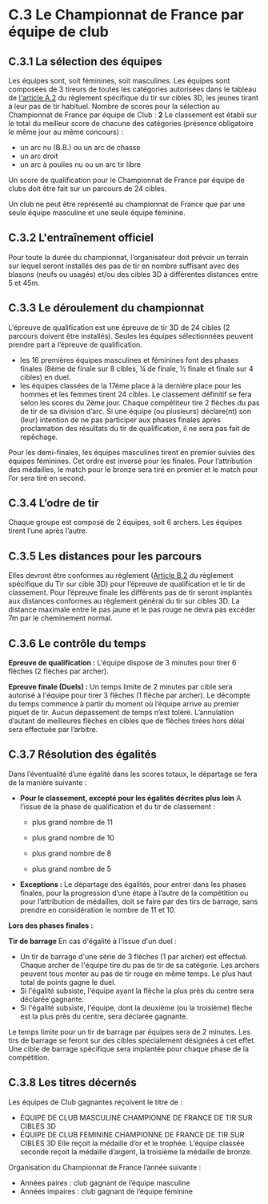 # C.3 Le Championnat de France par équipe de club

## C.3.1 La sélection des équipes

Les équipes sont, soit féminines, soit masculines. Les équipes sont composées de 3 tireurs de toutes
les catégories autorisées dans le tableau de [l'article A.2](/reglements/II/6/A/2/) du règlement spécifique du tir sur cibles 3D,
les jeunes tirant à leur pas de tir habituel.
Nombre de scores pour la sélection au Championnat de France par équipe de Club : **2**
Le classement est établi sur le total du meilleur score de chacune des catégories (présence obligatoire
le même jour au même concours) :

- un arc nu (B.B.) ou un arc de chasse
- un arc droit
- un arc à poulies nu ou un arc tir libre

Un score de qualification pour le Championnat de France par équipe de clubs doit être fait sur un
parcours de 24 cibles.

Un club ne peut être représenté au championnat de France que par une seule équipe masculine et une
seule équipe féminine.

## C.3.2 L'entraînement officiel

Pour toute la durée du championnat, l’organisateur doit prévoir un terrain sur lequel seront installés des
pas de tir en nombre suffisant avec des blasons (neufs ou usagés) et/ou des cibles 3D à différentes
distances entre 5 et 45m.

## C.3.3 Le déroulement du championnat

L’épreuve de qualification est une épreuve de tir 3D de 24 cibles (2 parcours doivent être installés).
Seules les équipes sélectionnées peuvent prendre part à l’épreuve de qualification.

- les 16 premières équipes masculines et féminines font des phases finales (8ème de finale sur 8 cibles,
  ¼ de finale, ½ finale et finale sur 4 cibles) en duel.
- les équipes classées de la 17ème place à la dernière place pour les hommes et les femmes tirent
  24 cibles. Le classement définitif se fera selon les scores du 2ème jour.
  Chaque compétiteur tire 2 flèches du pas de tir de sa division d’arc. Si une équipe (ou plusieurs)
  déclare(nt) son (leur) intention de ne pas participer aux phases finales après proclamation des résultats
  du tir de qualification, il ne sera pas fait de repêchage.

Pour les demi-finales, les équipes masculines tirent en premier suivies des équipes féminines. Cet ordre
est inversé pour les finales. Pour l’attribution des médailles, le match pour le bronze sera tiré en premier
et le match pour l’or sera tiré en second.

## C.3.4 L’odre de tir

Chaque groupe est composé de 2 équipes, soit 6 archers. Les équipes tirent l’une après l’autre.

## C.3.5 Les distances pour les parcours

Elles devront être conformes au règlement ([Article B.2](/reglements/II/6/B/4/)  du règlement spécifique du Tir sur cible 3D)
pour l’épreuve de qualification et le tir de classement.
Pour l’épreuve finale les différents pas de tir seront implantés aux distances conformes au règlement
général du tir sur cibles 3D. La distance maximale entre le pas jaune et le pas rouge ne devra pas
excéder 7m par le cheminement normal.

## C.3.6 Le contrôle du temps

**Epreuve de qualification :**
L'équipe dispose de 3 minutes pour tirer 6 flèches (2 flèches par archer).

**Epreuve finale (Duels) :**
Un temps limite de 2 minutes par cible sera autorisé à l'équipe pour tirer 3 flèches (1 flèche par archer).
Le décompte du temps commence à partir du moment où l’équipe arrive au premier piquet de tir. Aucun
dépassement de temps n’est toléré. L’annulation d’autant de meilleures flèches en cibles que de flèches
tirées hors délai sera effectuée par l’arbitre.

## C.3.7 Résolution des égalités

Dans l’éventualité d’une égalité dans les scores totaux, le départage se fera de la manière suivante :

- **Pour le classement, excepté pour les égalités décrites plus loin**
  A l’issue de la phase de qualification et du tir de classement :

  - plus grand nombre de 11
  
  - plus grand nombre de 10
  
  - plus grand nombre de 8
  
  - plus grand nombre de 5
  
  
  
  
- **Exceptions :**
  Le départage des égalités, pour entrer dans les phases finales, pour la progression d’une étape à l’autre
  de la compétition ou pour l’attribution de médailles, doit se faire par des tirs de barrage, sans prendre
  en considération le nombre de 11 et 10.

**Lors des phases finales :**

**Tir de barrage**
En cas d'égalité à l'issue d'un duel :

- Un tir de barrage d'une série de 3 flèches (1 par archer) est effectué. Chaque archer de l'équipe tire du pas de tir de sa catégorie. Les archers peuvent tous monter au pas de tir rouge en même temps. Le plus haut total de points gagne le duel.
- Si l'égalité subsiste, l'équipe ayant la flèche la plus près du centre sera déclarée gagnante.
- Si l'égalité subsiste, l'équipe, dont la deuxième (ou la troisième) flèche est la plus près du centre, sera déclarée gagnante.

Le temps limite pour un tir de barrage par équipes sera de 2 minutes. Les tirs de barrage se feront sur
des cibles spécialement désignées à cet effet. Une cible de barrage spécifique sera implantée pour
chaque phase de la compétition.

## C.3.8 Les titres décernés

Les équipes de Club gagnantes reçoivent le titre de :

- ÉQUIPE DE CLUB MASCULINE CHAMPIONNE DE FRANCE DE TIR SUR CIBLES 3D
- ÉQUIPE DE CLUB FEMININE CHAMPIONNE DE FRANCE DE TIR SUR CIBLES 3D
  Elle reçoit la médaille d’or et le trophée.
  L’équipe classée seconde reçoit la médaille d’argent, la troisième la médaille de bronze.

Organisation du Championnat de France l’année suivante :

- Années paires : club gagnant de l’équipe masculine
- Années impaires : club gagnant de l’équipe féminine
